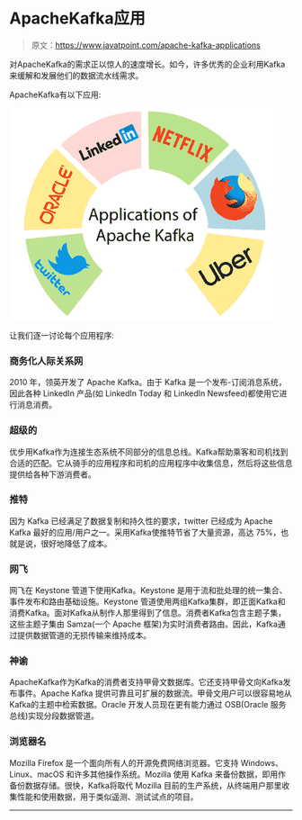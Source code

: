 # ApacheKafka应用

> 原文：<https://www.javatpoint.com/apache-kafka-applications>

对ApacheKafka的需求正以惊人的速度增长。如今，许多优秀的企业利用Kafka来缓解和发展他们的数据流水线需求。

ApacheKafka有以下应用:

![Apache Kafka Applications](img/92d86f7d1374a1cd81c33ce2e2dc7825.png)

让我们逐一讨论每个应用程序:

### 商务化人际关系网

2010 年，领英开发了 Apache Kafka。由于 Kafka 是一个发布-订阅消息系统，因此各种 LinkedIn 产品(如 LinkedIn Today 和 LinkedIn Newsfeed)都使用它进行消息消费。

### 超级的

优步用Kafka作为连接生态系统不同部分的信息总线。Kafka帮助乘客和司机找到合适的匹配。它从骑手的应用程序和司机的应用程序中收集信息，然后将这些信息提供给各种下游消费者。

### 推特

因为 Kafka 已经满足了数据复制和持久性的要求，twitter 已经成为 Apache Kafka 最好的应用/用户之一。采用Kafka使推特节省了大量资源，高达 75%，也就是说，很好地降低了成本。

### 网飞

网飞在 Keystone 管道下使用Kafka。Keystone 是用于流和批处理的统一集合、事件发布和路由基础设施。Keystone 管道使用两组Kafka集群，即正面Kafka和消费Kafka。面对Kafka从制作人那里得到了信息。消费者Kafka包含主题子集，这些主题子集由 Samza(一个 Apache 框架)为实时消费者路由。因此，Kafka通过提供数据管道的无损传输来维持成本。

### 神谕

ApacheKafka作为Kafka的消费者支持甲骨文数据库。它还支持甲骨文向Kafka发布事件。Apache Kafka 提供可靠且可扩展的数据流。甲骨文用户可以很容易地从Kafka的主题中检索数据。Oracle 开发人员现在更有能力通过 OSB(Oracle 服务总线)实现分段数据管道。

### 浏览器名

Mozilla Firefox 是一个面向所有人的开源免费网络浏览器。它支持 Windows、Linux、macOS 和许多其他操作系统。Mozilla 使用 Kafka 来备份数据，即用作备份数据存储。很快，Kafka将取代 Mozilla 目前的生产系统，从终端用户那里收集性能和使用数据，用于类似遥测、测试试点的项目。

* * *